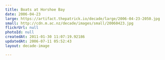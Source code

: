 ```yaml
---
title: Boats at Horshoe Bay
date: 2006-04-23
large: https://artifact.thepatrick.io/decade/large/2006-04-23-2050.jpg
small: http://cdn.m.ac.nz/decade/images/small/20060423.jpg
flickrUrl: null
photoId: null
createdAt: 2011-01-30 11:07:19.92186
updatedAt: 2006-07-11 05:52:43
layout: decade-image

---
```


